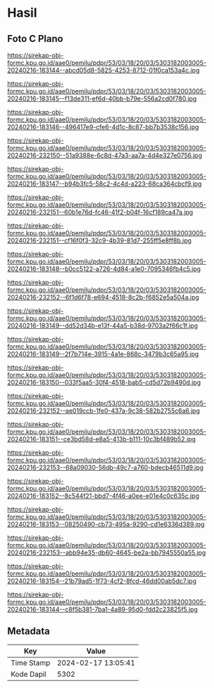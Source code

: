# Hasil

## Foto C Plano

https://sirekap-obj-formc.kpu.go.id/aae0/pemilu/pdpr/53/03/18/20/03/5303182003005-20240216-183144--abcd05d8-5825-4253-8712-01f0ca153a4c.jpg

https://sirekap-obj-formc.kpu.go.id/aae0/pemilu/pdpr/53/03/18/20/03/5303182003005-20240216-183145--f13de311-ef6d-40bb-b79e-556a2cd0f780.jpg

https://sirekap-obj-formc.kpu.go.id/aae0/pemilu/pdpr/53/03/18/20/03/5303182003005-20240216-183146--496417e9-cfe6-4d1c-8c87-bb7b3538c156.jpg

https://sirekap-obj-formc.kpu.go.id/aae0/pemilu/pdpr/53/03/18/20/03/5303182003005-20240216-232150--51a9388e-6c8d-47a3-aa7a-4d4e327e0756.jpg

https://sirekap-obj-formc.kpu.go.id/aae0/pemilu/pdpr/53/03/18/20/03/5303182003005-20240216-183147--b94b3fc5-58c2-4c4d-a223-68ca364cbcf9.jpg

https://sirekap-obj-formc.kpu.go.id/aae0/pemilu/pdpr/53/03/18/20/03/5303182003005-20240216-232151--60b1e76d-fc46-41f2-b04f-16cf189ca47a.jpg

https://sirekap-obj-formc.kpu.go.id/aae0/pemilu/pdpr/53/03/18/20/03/5303182003005-20240216-232151--cf16f0f3-32c9-4b39-81d7-255ff5e8ff8b.jpg

https://sirekap-obj-formc.kpu.go.id/aae0/pemilu/pdpr/53/03/18/20/03/5303182003005-20240216-183148--b0cc5122-a726-4d84-a1e0-7095346fb4c5.jpg

https://sirekap-obj-formc.kpu.go.id/aae0/pemilu/pdpr/53/03/18/20/03/5303182003005-20240216-232152--6f1d6f78-e694-4518-8c2b-f6852e5a504a.jpg

https://sirekap-obj-formc.kpu.go.id/aae0/pemilu/pdpr/53/03/18/20/03/5303182003005-20240216-183149--dd52d34b-e13f-44a5-b38d-9703a2f66c1f.jpg

https://sirekap-obj-formc.kpu.go.id/aae0/pemilu/pdpr/53/03/18/20/03/5303182003005-20240216-183149--2f7b714e-3915-4a1e-868c-3479b3c65a95.jpg

https://sirekap-obj-formc.kpu.go.id/aae0/pemilu/pdpr/53/03/18/20/03/5303182003005-20240216-183150--033f5aa5-30f4-4518-bab5-cd5d72b9490d.jpg

https://sirekap-obj-formc.kpu.go.id/aae0/pemilu/pdpr/53/03/18/20/03/5303182003005-20240216-232152--ae019ccb-1fe0-437a-9c38-582b2755c6a6.jpg

https://sirekap-obj-formc.kpu.go.id/aae0/pemilu/pdpr/53/03/18/20/03/5303182003005-20240216-183151--ce3bd58d-e8a5-413b-b111-10c3bf489b52.jpg

https://sirekap-obj-formc.kpu.go.id/aae0/pemilu/pdpr/53/03/18/20/03/5303182003005-20240216-232153--68a09030-56db-49c7-a760-bdecb46511d9.jpg

https://sirekap-obj-formc.kpu.go.id/aae0/pemilu/pdpr/53/03/18/20/03/5303182003005-20240216-183152--8c544f21-bbd7-4f46-a0ee-e01e4c0c635c.jpg

https://sirekap-obj-formc.kpu.go.id/aae0/pemilu/pdpr/53/03/18/20/03/5303182003005-20240216-183153--08250490-cb73-495a-9290-cd1e6336d389.jpg

https://sirekap-obj-formc.kpu.go.id/aae0/pemilu/pdpr/53/03/18/20/03/5303182003005-20240216-232153--abb94e35-db60-4645-be2a-bb7945550a55.jpg

https://sirekap-obj-formc.kpu.go.id/aae0/pemilu/pdpr/53/03/18/20/03/5303182003005-20240216-183154--21b79ad5-1f73-4cf2-8fcd-46dd00ab5dc7.jpg

https://sirekap-obj-formc.kpu.go.id/aae0/pemilu/pdpr/53/03/18/20/03/5303182003005-20240216-183144--c8f5b381-7ba1-4a89-95d0-fdd2c23825f5.jpg


## Metadata

| Key        | Value               |
| ---------- | ------------------- |
| Time Stamp | 2024-02-17 13:05:41 |
| Kode Dapil | 5302                |



